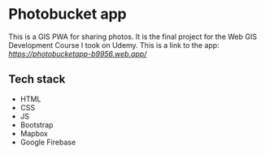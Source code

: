 # Photobucket app
This is a GIS PWA for sharing photos. It is the final project for the Web GIS Development Course I took on Udemy. This is a link to the app: *https://photobucketapp-b9956.web.app/*


## Tech stack
- HTML
- CSS
- JS
- Bootstrap
- Mapbox
- Google Firebase

